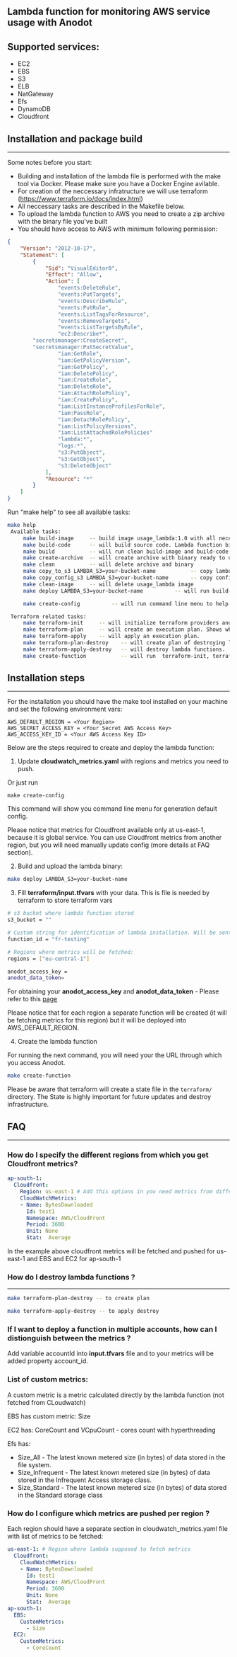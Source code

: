## Lambda function for monitoring AWS service usage with Anodot

## Supported services:
- EC2
- EBS
- S3
- ELB 
- NatGateway
- Efs
- DynamoDB
- Cloudfront

## Installation and package build
---
Some notes before you start: 
- Building and installation of the lambda file is performed with the make tool via Docker. Please make sure you have a Docker Engine avilable.
- For creation of the neccessary infratructure we will use terraform (https://www.terraform.io/docs/index.html)
- All neccessary tasks are described in the Makefile below. 
- To upload the lambda function to AWS you need to create a zip archive with the binary file you've built
- You should have access to AWS with minimum following permission:
``` json
{
    "Version": "2012-10-17",
    "Statement": [
        {
            "Sid": "VisualEditor0",
            "Effect": "Allow",
            "Action": [
                "events:DeleteRule",
                "events:PutTargets",
                "events:DescribeRule",
                "events:PutRule",
                "events:ListTagsForResource",
                "events:RemoveTargets",
                "events:ListTargetsByRule",
                "ec2:Describe*",
		"secretsmanager:CreateSecret",
		"secretsmanager:PutSecretValue",
                "iam:GetRole",
                "iam:GetPolicyVersion",
                "iam:GetPolicy",
                "iam:DeletePolicy",
                "iam:CreateRole",
                "iam:DeleteRole",
                "iam:AttachRolePolicy",
                "iam:CreatePolicy",
                "iam:ListInstanceProfilesForRole",
                "iam:PassRole",
                "iam:DetachRolePolicy",
                "iam:ListPolicyVersions",
                "iam:ListAttachedRolePolicies"
                "lambda:*",
                "logs:*",
                "s3:PutObject",
                "s3:GetObject",
                "s3:DeleteObject"
            ],
            "Resource": "*"
        }
    ]
}
``` 
Run "make help" to see all available tasks:

```bash
make help
 Available tasks:
	 make build-image     -- build image usage_lambda:1.0 with all necessary dependencies for lambda function build and lamdba function creation
	 make build-code      -- will build source code. Lambda function binary name usage_lambda
	 make build           -- will run clean build-image and build-code
	 make create-archive  -- will create archive with binary ready to upload on S3
	 make clean           -- will delete archive and binary
	 make copy_to_s3 LAMBDA_S3=your-bucket-name           -- copy lambda archive to s3
	 make copy_config_s3 LAMBDA_S3=your-bucket-name       -- copy config file to s3
	 make clean-image     -- will delete usage_lambda image
	 make deploy LAMBDA_S3=your-bucket-name          -- will run build-image, build, build-image, copy_to_s3

	 make create-config          -- will run command line menu to help build a new config file

 Terraform related tasks:
	 make terraform-init     -- will initialize terraform providers and modules
	 make terraform-plan     -- will create an execution plan. Shows what will done. What services will be created
	 make terraform-apply    -- will apply an execution plan.
	 make terraform-plan-destroy    -- will create plan of destroying lambda function.
	 make terraform-apply-destroy   -- will destroy lambda functions.
	 make create-function           -- will run  terraform-init, terraform-plan, terraform-apply .
``` 

## Installation steps
---
For the installation you should have the make tool installed on your machine and set the following environment vars:

``` 
AWS_DEFAULT_REGION = <Your Region>
AWS_SECRET_ACCESS_KEY = <Your Secret AWS Access Key>
AWS_ACCESS_KEY_ID = <Your AWS Access Key ID>
``` 

Below are the steps required to create and deploy the lambda function:

1. Update **cloudwatch_metrics.yaml** with regions and metrics you need to push. 

Or just run 
```
make create-config
```
This command will show you command line menu for generation default config.

Please notice that metrics for Cloudfront available only at us-east-1, because it is global service. You can use Cloudfront metrics from another region, but you will need manually update config (more details at FAQ section).

2. Build and upload the lambda binary:

``` bash
make deploy LAMBDA_S3=your-bucket-name
```

3.  Fill **terraform/input.tfvars** with your data. This is file is needed by terraform to store terraform vars


``` bash 
# s3 bucket where lambda function stored
s3_bucket = ""

# Custom string for identification of lambda installation. Will be sent to Anodot as account_id dimesnion.
function_id = "fr-testing"

# Regions where metrics will be fetched:
regions = ["eu-central-1"]

anodot_access_key =  
anodot_data_token= 
```
For obtaining your **anodot_access_key** and **anodot_data_token** - Please refer to this [page](https://support.anodot.com/hc/en-us/articles/360002631114-Token-Management-) 

Please notice that for each region a separate function will be created (it will be fetching metrics for this region) but it will be deployed into AWS_DEFAULT_REGION. 



4. Create the lambda function

For running the next command, you will need your the URL through which you access Anodot.


```bash
make create-function
```

Please be aware that terraform will create a state file in the ```terraform/``` directory. The State is highly important for future updates and destroy infrastructure.

## FAQ 
---

### How do I specify the different regions from which you get Cloudfront metrics?
``` yaml
ap-south-1:
  Cloudfront:
    Region: us-east-1 # Add this options in you need metrics from different region
    CloudWatchMetrics:
    - Name: BytesDownloaded
      Id: test1
      Namespace: AWS/CloudFront
      Period: 3600
      Unit: None
      Stat:  Average
```
In the example above cloudfront metrics will be fetched and pushed for us-east-1 and EBS and EC2 for ap-south-1

### How do I destroy lambda functions ?
---
``` bash
make terraform-plan-destroy -- to create plan 

make terraform-apply-destroy -- to apply destroy
```
### If I want to deploy a function in multiple accounts, how can I distionguish between the metrics ?

Add variable accountId into **input.tfvars** file and to your metrics will be added property account_id.

### List of custom metrics:
A custom metric is a metric calculated directly by the lambda function (not fetched from CLoudwatch)

EBS has custom metric: Size

EC2 has: CoreCount and VCpuCount - cores count with hyperthreading 

Efs has: 
- Size_All - The latest known metered size (in bytes) of data stored in the file system.
- Size_Infrequent - The latest known metered size (in bytes) of data stored in the Infrequent Access storage class.
- Size_Standard - The latest known metered size (in bytes) of data stored in the Standard storage class

### How do I configure which metrics are pushed per region ?
Each region should have a separate section in cloudwatch_metrics.yaml file with list of metrics to be fetched: 
```yaml
us-east-1: # Region where lambda supposed to fetch metrics
  Cloudfront:
    CloudWatchMetrics:
    - Name: BytesDownloaded
      Id: test1
      Namespace: AWS/CloudFront
      Period: 3600
      Unit: None
      Stat:  Average
ap-south-1:
  EBS:
    CustomMetrics:
      - Size
  EC2:
    CustomMetrics:
      - CoreCount
```

